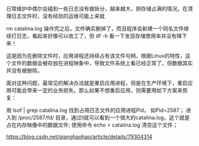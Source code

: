 日常维护中偶尔会碰到一些日志没有做拆分，越来越大，把存储占满的情况。在清理日志文件时，没有经验的运维可能上来就

rm  catalina.log
操作完之后，文件确实删掉了，而且程序会新建一个同名文件继续打日志，看起来好像可以收工了，但 df -h 看一下发现存储使用率并没有降下来！

这是因为在删除文件时，应用进程还持续占有该文件句柄，根据Linux的特性，这个文件的数据会被存放在进程映象中，导致文件系统上看已经正常了，但数据其实并没有被删除。

面对这种问题，最常见的解决办法就是重启应用进程，但是在生产环境下，重启应用可能会带来一定的业务损失。那么如果不想重启应用，则需要用如下方案来恢复：

用 lsof | grep catalina.log 找到占用日志文件的应用进程Pid， 如Pid=2587；
进入到 /proc/2587/fd/ 目录，通过ll就可以看到一个很大的catalina.log，这个就是占在内存映像中的数据文件;
使用命令 echo > catalina.log 清空这个文件；


https://blog.csdn.net/qianghaohao/article/details/79304314